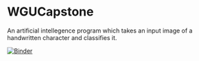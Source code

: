 # WGUCapstone
 An artificial intellegence program which takes an input image of a handwritten character and classifies it.

[![Binder](https://mybinder.org/badge_logo.svg)](https://mybinder.org/v2/gh/MatthewObi/WGUCapstone/HEAD?labpath=main.ipynb)
